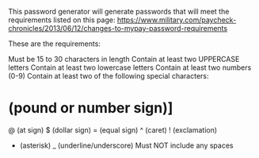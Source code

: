 This password generator will generate passwords that will meet the requirements listed on this page: 
https://www.military.com/paycheck-chronicles/2013/06/12/changes-to-mypay-password-requirements

These are the requirements:

Must be 15 to 30 characters in length
Contain at least two UPPERCASE letters
Contain at least two lowercase letters
Contain at least two numbers (0-9)
Contain at least two of the following special characters:
# (pound or number sign)]
@ (at sign)
$ (dollar sign)
= (equal sign)
^ (caret)
! (exclamation)
* (asterisk)
_ (underline/underscore)
Must NOT include any spaces
